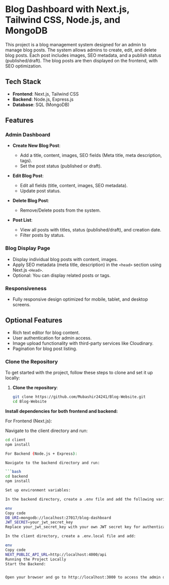 # Blog Dashboard with Next.js, Tailwind CSS, Node.js, and MongoDB

This project is a blog management system designed for an admin to manage blog posts. The system allows admins to create, edit, and delete blog posts. Each post includes images, SEO metadata, and a publish status (published/draft). The blog posts are then displayed on the frontend, with SEO optimization.

## Tech Stack

- **Frontend**: Next.js, Tailwind CSS
- **Backend**: Node.js, Express.js
- **Database**: SQL (MongoDB)

## Features

### Admin Dashboard

- **Create New Blog Post**:
  - Add a title, content, images, SEO fields (Meta title, meta description, tags).
  - Set the post status (published or draft).

- **Edit Blog Post**:
  - Edit all fields (title, content, images, SEO metadata).
  - Update post status.

- **Delete Blog Post**:
  - Remove/Delete posts from the system.

- **Post List**:
  - View all posts with titles, status (published/draft), and creation date.
  - Filter posts by status.

### Blog Display Page

- Display individual blog posts with content, images.
- Apply SEO metadata (meta title, description) in the `<head>` section using Next.js `<Head>`.
- Optional: You can display related posts or tags.

### Responsiveness

- Fully responsive design optimized for mobile, tablet, and desktop screens.

## Optional Features

- Rich text editor for blog content.
- User authentication for admin access.
- Image upload functionality with third-party services like Cloudinary.
- Pagination for blog post listing.

### Clone the Repository

To get started with the project, follow these steps to clone and set it up locally:

1. **Clone the repository**:

   ```bash
   git clone https://github.com/Mubashir24241/Blog-Website.git
   cd Blog-Website
   
**Install dependencies for both frontend and backend:**

 For Frontend (Next.js):

 Navigate to the client directory and run:

```bash
cd client
npm install

For Backend (Node.js + Express):

Navigate to the backend directory and run:

```bash
cd backend
npm install

Set up environment variables:

In the backend directory, create a .env file and add the following variables:

env
Copy code
DB_URI=mongodb://localhost:27017/blog-dashboard
JWT_SECRET=your_jwt_secret_key
Replace your_jwt_secret_key with your own JWT secret key for authentication.

In the client directory, create a .env.local file and add:

env
Copy code
NEXT_PUBLIC_API_URL=http://localhost:4000/api
Running the Project Locally
Start the Backend:


Open your browser and go to http://localhost:3000 to access the admin dashboard.

